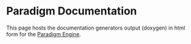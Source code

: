 # Paradigm Documentation
This page hosts the documentation generators output (doxygen) in html form for the [Paradigm Engine](https://github.com/JessyDL/paradigm).